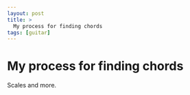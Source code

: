 ```yaml
---
layout: post
title: >
  My process for finding chords
tags: [guitar]
---
```



# My process for finding chords

Scales and more.